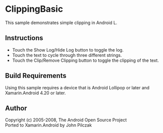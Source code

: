 ClippingBasic
==================
This sample demonstrates simple clipping in Android L.

Instructions
------------

* Touch the Show Log/Hide Log button to toggle the log.
* Touch the text to cycle through three different strings.
* Touch the Clip/Remove Clipping button to toggle the clipping of the text.

Build Requirements
------------------
Using this sample requires a device that is Android Lollipop or later and Xamarin.Android 4.20 or later.

Author
------
Copyright (c) 2005-2008, The Android Open Source Project  
Ported to Xamarin.Android by John Pilczak
